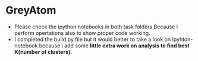 # GreyAtom
* Please check the ipython notebooks in both task folders Because I perform opertations also to show proper code working.
* I completed the build.py file but it would better to take a look on Ipyhton-notebook because i add some __little extra work on analysis to find best K(number of clusters).__
